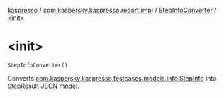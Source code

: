 [kaspresso](../../index.md) / [com.kaspersky.kaspresso.report.impl](../index.md) / [StepInfoConverter](index.md) / [&lt;init&gt;](./-init-.md)

# &lt;init&gt;

`StepInfoConverter()`

Converts [com.kaspersky.kaspresso.testcases.models.info.StepInfo](../../com.kaspersky.kaspresso.testcases.models.info/-step-info/index.md) into
[StepResult](#) JSON model.

